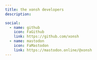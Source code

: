 ```yaml
---
title: the xonsh developers
description: 

social:
  - name: github
    icon: FaGithub
    link: https://github.com/xonsh
  - name: mastodon
    icon: FaMastodon
    link: https://mastodon.online/@xonsh
---
```

